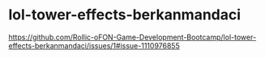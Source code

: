 # lol-tower-effects-berkanmandaci
https://github.com/Rollic-oFON-Game-Development-Bootcamp/lol-tower-effects-berkanmandaci/issues/1#issue-1110976855
